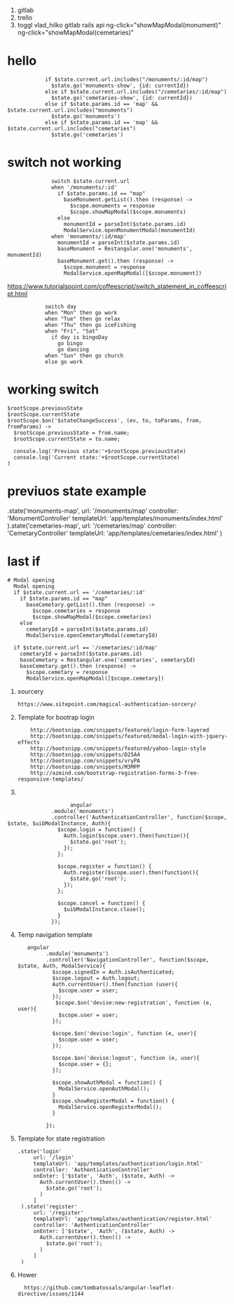 1. gitlab
2. trello
3. toggl
vlad_hilko gitlab 
rails api
ng-click="showMapModal(monument)"
ng-click="showMapModal(cemetaries)"

# hello

                if $state.current.url.includes("/monuments/:id/map")
                  $state.go('monuments-show', {id: currentId})
                else if $state.current.url.includes("/cemetaries/:id/map")
                  $state.go('cemetaries-show', {id: currentId})
                else if $state.params.id == 'map' && $state.current.url.includes("monuments")
                  $state.go('monuments')
                else if $state.params.id == 'map' && $state.current.url.includes("cemetaries")
                  $state.go('cemetaries')
# switch not working
                  switch $state.current.url
                  when '/monuments/:id'
                    if $state.params.id == "map"
                      baseMonument.getList().then (response) ->
                        $scope.monuments = response
                        $scope.showMapModal($scope.monuments)
                    else
                      monumentId = parseInt($state.params.id)
                      ModalService.openMonumentModal(monumentId)
                  when 'monuments/:id/map'
                    monumentId = parseInt($state.params.id)
                    baseMonument = Restangular.one('monuments', monumentId)
                    baseMonument.get().then (response) ->
                      $scope.monument = response
                      ModalService.openMapModal([$scope.monument])
                      
                      
https://www.tutorialspoint.com/coffeescript/switch_statement_in_coffeescript.html

                switch day
                when "Mon" then go work
                when "Tue" then go relax
                when "Thu" then go iceFishing
                when "Fri", "Sat"
                  if day is bingoDay
                    go bingo
                    go dancing
                when "Sun" then go church
                else go work
# working switch 

    $rootScope.previousState
    $rootScope.currentState
    $rootScope.$on('$stateChangeSuccess', (ev, to, toParams, from, fromParams) ->
      $rootScope.previousState = from.name;
      $rootScope.currentState = to.name;

      console.log('Previous state:'+$rootScope.previousState)
      console.log('Current state:'+$rootScope.currentState)
    )
# previuos state example
.state('monuments-map',
      url: '/monuments/map'
      controller: 'MonumentController'
      templateUrl: 'app/templates/monuments/index.html'
  ).state('cemetaries-map',
      url: '/cemetaries/map'
      controller: 'CemetaryController'
      templateUrl: 'app/templates/cemetaries/index.html'
  )
# last if 
    # Modal opening
      Modal opening
      if $state.current.url == '/cemetaries/:id'
        if $state.params.id == "map"
          baseCemetary.getList().then (response) ->
            $scope.cemetaries = response
            $scope.showMapModal($scope.cemetaries)
        else
          cemetaryId = parseInt($state.params.id)
          ModalService.openCemetaryModal(cemetaryId)

      if $state.current.url == '/cemetaries/:id/map'
        cemetaryId = parseInt($state.params.id)
        baseCemetary = Restangular.one('cemetaries', cemetaryId)
        baseCemetary.get().then (response) ->
          $scope.cemetary = response
          ModalService.openMapModal([$scope.cemetary])
1. sourcery
      
       https://www.sitepoint.com/magical-authentication-sorcery/
2. Template for bootrap login 
        
           http://bootsnipp.com/snippets/featured/login-form-layered
           http://bootsnipp.com/snippets/featured/modal-login-with-jquery-effects
           http://bootsnipp.com/snippets/featured/yahoo-login-style
           http://bootsnipp.com/snippets/D25A4
           http://bootsnipp.com/snippets/vryPA
           http://bootsnipp.com/snippets/M3MPP
           http://azmind.com/bootstrap-registration-forms-3-free-responsive-templates/
           
3. 
                        
                        angular
                  .module('monuments')
                  .controller('AuthenticationController', function($scope, $state, $uibModalInstance, Auth){
                    $scope.login = function() {
                      Auth.login($scope.user).then(function(){
                        $state.go('root');
                      });
                    };

                    $scope.register = function() {
                      Auth.register($scope.user).then(function(){
                        $state.go('root');
                      });
                    };

                    $scope.cancel = function() {
                      $uibModalInstance.close();
                    }
                  });

4. Temp navigation template
          
          angular
                .module('monuments')
                .controller('NavigationController', function($scope, $state, Auth, ModalService){
                  $scope.signedIn = Auth.isAuthenticated;
                  $scope.logout = Auth.logout;
                  Auth.currentUser().then(function (user){
                    $scope.user = user;
                  });
                   $scope.$on('devise:new-registration', function (e, user){
                    $scope.user = user;
                  });

                  $scope.$on('devise:login', function (e, user){
                    $scope.user = user;
                  });

                  $scope.$on('devise:logout', function (e, user){
                    $scope.user = {};
                  });

                  $scope.showAuthModal = function() {
                    ModalService.openAuthModal();
                  }
                  $scope.showRegisterModal = function() {
                    ModalService.openRegisterModal();
                  }

                });
5. Template for state registration
       
       .state('login'
            url: '/login'
            templateUrl: 'app/templates/authentication/login.html'
            controller: 'AuthenticationController'
            onEnter: ['$state', 'Auth', ($state, Auth) ->
              Auth.currentUser().then(() ->
                $state.go('root');
              )
            ]
        ).state('register'
            url: '/register'
            templateUrl: 'app/templates/authentication/register.html'
            controller: 'AuthenticationController'
            onEnter: ['$state', 'Auth', ($state, Auth) ->
              Auth.currentUser().then(() ->
                $state.go('root');
              )
            ]
        )
6. Hower

         https://github.com/tombatossals/angular-leaflet-directive/issues/1144
